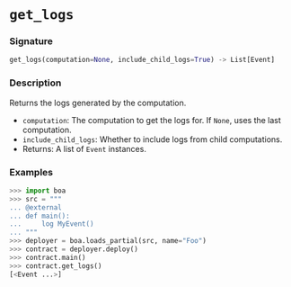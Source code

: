 # `get_logs`

### Signature

```python
get_logs(computation=None, include_child_logs=True) -> List[Event]
```

### Description

Returns the logs generated by the computation.

- `computation`: The computation to get the logs for. If `None`, uses the last computation.
- `include_child_logs`: Whether to include logs from child computations.
- Returns: A list of `Event` instances.

### Examples

```python
>>> import boa
>>> src = """
... @external
... def main():
...     log MyEvent()
... """
>>> deployer = boa.loads_partial(src, name="Foo")
>>> contract = deployer.deploy()
>>> contract.main()
>>> contract.get_logs()
[<Event ...>]
```
